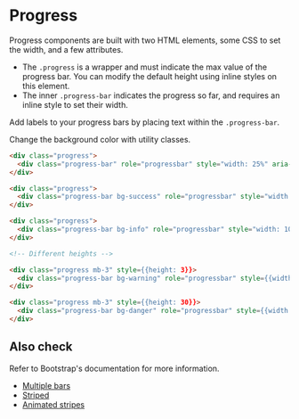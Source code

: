 # Progress

Progress components are built with two HTML elements, some CSS to set the width, and a few attributes.

- The `.progress` is a wrapper and must indicate the max value of the progress bar. You can modify the default height using inline styles on this element.
- The inner `.progress-bar` indicates the progress so far, and requires an inline style to set their width.

Add labels to your progress bars by placing text within the `.progress-bar`.

Change the background color with utility classes.

<!-- STORY -->

```html
<div class="progress">
  <div class="progress-bar" role="progressbar" style="width: 25%" aria-valuenow="25" aria-valuemin="0" aria-valuemax="100">25%</div>
</div>

<div class="progress">
  <div class="progress-bar bg-success" role="progressbar" style="width: 75%" aria-valuenow="75" aria-valuemin="0" aria-valuemax="100">75%</div>
</div>

<div class="progress">
  <div class="progress-bar bg-info" role="progressbar" style="width: 100%" aria-valuenow="100" aria-valuemin="0" aria-valuemax="100">100%</div>
</div>

<!-- Different heights -->

<div class="progress mb-3" style={{height: 3}}>
  <div class="progress-bar bg-warning" role="progressbar" style={{width: "25%"}} aria-valuenow="75" aria-valuemin="0" aria-valuemax="100"></div>
</div>

<div class="progress mb-3" style={{height: 30}}>
  <div class="progress-bar bg-danger" role="progressbar" style={{width: "50%"}} aria-valuenow="75" aria-valuemin="0" aria-valuemax="100">50%</div>
</div>
```

## Also check

Refer to Bootstrap's documentation for more information.

- [Multiple bars][1]
- [Striped][2]
- [Animated stripes][3]

[1]: https://getbootstrap.com/docs/4.0/components/progress/#multiple-bars
[2]: https://getbootstrap.com/docs/4.0/components/progress/#striped
[3]: https://getbootstrap.com/docs/4.0/components/progress/#animated-stripes